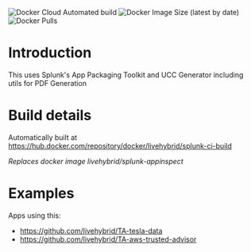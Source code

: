 ![Docker Cloud Automated build](https://img.shields.io/docker/cloud/automated/livehybrid/splunk-ci-build)
![Docker Image Size (latest by date)](https://img.shields.io/docker/image-size/livehybrid/splunk-ci-build)
![Docker Pulls](https://img.shields.io/docker/pulls/livehybrid/splunk-ci-build)

# Introduction
This uses Splunk's App Packaging Toolkit and UCC Generator including utils for PDF Generation

# Build details  
Automatically built at https://hub.docker.com/repository/docker/livehybrid/splunk-ci-build

*Replaces docker image livehybrid/splunk-appinspect*

# Examples
Apps using this:
* https://github.com/livehybrid/TA-tesla-data
* https://github.com/livehybrid/TA-aws-trusted-advisor
